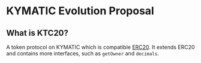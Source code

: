 # KYMATIC Evolution Proposal

## What is KTC20?

A token protocol on KYMATIC which is compatible [ERC20](https://eips.ethereum.org/EIPS/eip-20). It extends ERC20 and contains more interfaces, such as `getOwner` and `decimals`.
